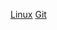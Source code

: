 [Linux](https://github.com/yuuki-naito/note/blob/main/Linux.md)
[Git](https://github.com/yuuki-naito/note/blob/main/Git.md)